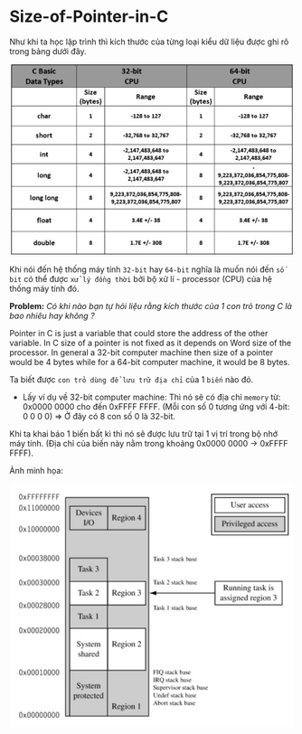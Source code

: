 # Size-of-Pointer-in-C

Như khi ta học lập trình thì kích thước của từng loại kiểu dữ liệu được ghi rõ trong bảng dưới đây.
<p align="center">
    <img src="./Images/value_structure.jpg" width="500px" alt="">
</p>

Khi nói đến hệ thống máy tính `32-bit` hay `64-bit` nghĩa là muốn nói đến `số bit` có thể được `xử lý đồng thời` bởi bộ xử lí - processor (CPU) của hệ thống máy tính đó.

**Problem:** *Có khi nào bạn tự hỏi liệu rằng kích thước của 1 con trỏ trong C là bao nhiêu hay không ?* 

Pointer in C is just a variable that could store the address of the other variable. In C size of a pointer is not fixed as it depends on Word size of the processor. In general a 32-bit computer machine then size of a pointer would be 4 bytes while for a 64-bit computer machine, it would be 8 bytes.

Ta biết được `con trỏ dùng để lưu trữ địa chỉ` của 1 `biến` nào đó. 
- Lấy ví dụ về 32-bit computer machine:
Thì nó sẽ có địa chỉ `memory` từ: 0x0000 0000 cho đến 0xFFFF FFFF. (Mỗi con số 0 tương ứng với 4-bit: 0 0 0 0) => Ở đây có 8 con số 0 là 32-bit.

Khi ta khai báo 1 biến bất kì thì nó sẽ được lưu trữ tại 1 vị trí trong bộ nhớ máy tính. (Địa chỉ của biến này nằm trong khoảng 0x0000 0000 -> 0xFFFF FFFF).

Ảnh minh họa:
<p align="center">
    <img src="./Images/memory_image.png" width="500px" alt="">
</p>


